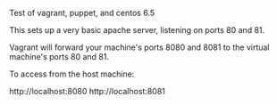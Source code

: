 Test of vagrant, puppet, and centos 6.5

This sets up a very basic apache server, listening on
ports 80 and 81.

Vagrant will forward your machine's ports 8080 and 8081 to
the virtual machine's ports 80 and 81.

To access from the host machine:

http://localhost:8080
http://localhost:8081
